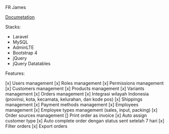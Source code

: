 FR James

[Documetation](https://longhaired-wallaby-a66.notion.site/Fitur-Step-1-b368e4b6dfb24583ab5f7984b4921114)

Stacks:

- Laravel
- MySQL
- AdminLTE
- Bootstrap 4
- jQuery
- jQuery Datatables

Features:

[x] Users management
[x] Roles management
[x] Permissions management
[x] Customers management
[x] Products management
[x] Variants management
[x] Orders management
[x] Integrasi wilayah Indonesia (provinsi, kota, kecamata, kelurahan, dan kode pos)
[x] Shippings management
[x] Payment methods management
[x] Employees management
[x] Employee types management (sales, input, packing)
[x] Order sources management
[] Print order as invoice
[x] Auto assign customer type
[x] Auto complete order dengan status sent setelah 7 hari
[x] Filter orders
[x] Export orders
